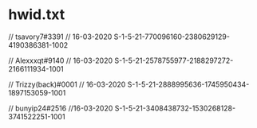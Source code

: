 # hwid.txt
// tsavory7#3391
// 16-03-2020
S-1-5-21-770096160-2380629129-4190386381-1002

// Alexxxqt#9140
// 16-03-2020
S-1-5-21-2578755977-2188297272-2166111934-1001

// Trizzy(back)#0001
// 16-03-2020
S-1-5-21-2888995636-1745950434-1897153059-1001

// bunyip24#2516
//16-03-2020
S-1-5-21-3408438732-1530268128-3741522251-1001
